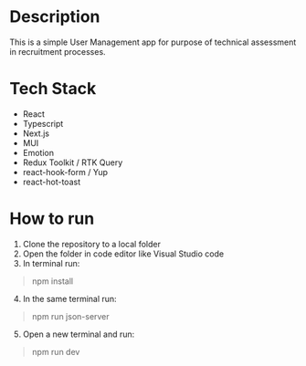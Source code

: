 # Description

This is a simple User Management app for purpose of technical assessment in recruitment processes.

# Tech Stack

* React 
* Typescript
* Next.js 
* MUI
* Emotion
* Redux Toolkit / RTK Query
* react-hook-form / Yup
* react-hot-toast

# How to run
1. Clone the repository to a local folder
2. Open the folder in code editor like Visual Studio code
3. In terminal run: 
> npm install
4. In the same terminal run: 
> npm run json-server
5. Open a new terminal and run: 
> npm run dev
